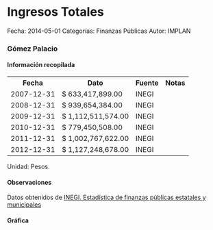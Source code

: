 Ingresos Totales
=====

Fecha: 2014-05-01
Categorías: Finanzas Públicas
Autor: IMPLAN

### Gómez Palacio

#### Información recopilada

<table class="table table-hover table-bordered">
  <tr><th>Fecha</th><th>Dato</th><th>Fuente</th><th>Notas</th></tr>
  <tr><td>2007-12-31</td><td>$ 633,417,899.00</td><td>INEGI</td><td></td></tr>
  <tr><td>2008-12-31</td><td>$ 939,654,384.00</td><td>INEGI</td><td></td></tr>
  <tr><td>2009-12-31</td><td>$ 1,112,511,574.00</td><td>INEGI</td><td></td></tr>
  <tr><td>2010-12-31</td><td>$ 779,450,508.00</td><td>INEGI</td><td></td></tr>
  <tr><td>2011-12-31</td><td>$ 1,002,767,622.00</td><td>INEGI</td><td></td></tr>
  <tr><td>2012-12-31</td><td>$ 1,127,248,678.00</td><td>INEGI</td><td></td></tr>
</table>

Unidad: Pesos.

#### Observaciones

Datos obtenidos de [INEGI. Estadística de finanzas públicas estatales y municipales](http://www.inegi.org.mx/sistemas/olap/Proyectos/bd/continuas/finanzaspublicas/FPMun.asp?s=est&c=11289&proy=efipem_fmun)

#### Gráfica

<div id="Morrisssbathce" class="grafica"></div>
  <!-- JAVASCRIPT DE LA GRAFICA EN Morrisssbathce -->
  <script>
  new Morris.Bar({
    element: 'Morrisssbathce',
    data: [
      { fecha: '2007-12-31', dato: 633417899.00 },
      { fecha: '2008-12-31', dato: 939654384.00 },
      { fecha: '2009-12-31', dato: 1112511574.00 },
      { fecha: '2010-12-31', dato: 779450508.00 },
      { fecha: '2011-12-31', dato: 1002767622.00 },
      { fecha: '2012-12-31', dato: 1127248678.00 }
    ],
    xkey: 'fecha',
    ykeys: ['dato'],
    labels: ['Dato']
  });
  </script>
